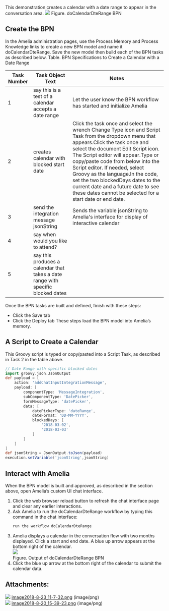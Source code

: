 This demonstration creates a calendar with a date range to appear in the conversation area.
![](attachments/11939961/11939963.png)
Figure. doCalendarDteRange BPN
## Create the BPN
In the Amelia administration pages, use the Process Memory and Process Knowledge links to create a new BPN model and name it doCalendarDteRange. Save the new model then build each of the BPN tasks as described below.
Table. BPN Specifications to Create a Calendar with a Date Range

| Task Number | Task Object Text | Notes |
| ----|----|----|
| 1 | say this is a test of a calendar accepts a date range | Let the user know the BPN workflow has started and initialize Amelia |
| 2 | creates calendar with blocked start date | Click the task once and select the wrench Change Type icon and Script Task from the dropdown menu that appears.Click the task once and select the document Edit Script icon. The Script editor will appear.Type or copy/paste code from below into the Script editor. If needed, select Groovy as the language.In the code, set the two blockedDays dates to the current date and a future date to see these dates cannot be selected for a start date or end date. |
| 3 | send the integration message jsonString | Sends the variable jsonString to Amelia's interface for display of interactive calendar |
| 4 | say when would you like to attend? |  |
| 5 | say this produces a calendar that takes a date range with specific blocked dates |  |

Once the BPN tasks are built and defined, finish with these steps:
-   Click the Save tab
-   Click the Deploy tab
These steps load the BPN model into Amelia’s memory.
## A Script to Create a Calendar
This Groovy script is typed or copy/pasted into a Script Task, as described in Task 2 in the table above.
``` groovy
// Date Range with specific blocked dates
import groovy.json.JsonOutput
def payload = [
    action: 'addChatInputIntegrationMessage',
    payload: [
        componentType: 'MessageIntegration',
        subComponentType: 'DatePicker',
        formMessageType: 'datePicker',
        data: [
            datePickerType: 'dateRange',
            dateFormat: 'DD-MM-YYYY',
            blockedDays: [
                '2018-03-02',
                '2018-03-03'
            ]
        ]
    ]
]
def jsonString = JsonOutput.toJson(payload)
execution.setVariable('jsonString',jsonString)
```
## Interact with Amelia
When the BPN model is built and approved, as described in the section above, open Amelia’s custom UI chat interface.
1.  Click the web browser reload button to refresh the chat interface page and clear any earlier interactions.
2.  Ask Amelia to run the doCalendarDteRange workflow by typing this command in the chat interface:
    ``` groovy
    run the workflow doCalendarDteRange
    ```
3.  Amelia displays a calendar in the conversation flow with two months displayed. Click a start and end date. A blue up arrow appears at the bottom right of the calendar.  
    ![](attachments/11939961/11939962.png)  
    Figure. Output of doCalendarDteRange BPN  
4.  Click the blue up arrow at the bottom right of the calendar to submit the calendar data.
## Attachments:
![](images/icons/bullet_blue.gif) [image2018-8-23_11-7-32.png](attachments/11939961/11939962.png) (image/png)  
![](images/icons/bullet_blue.gif) [image2018-8-20_15-39-23.png](attachments/11939961/11939963.png) (image/png)  
